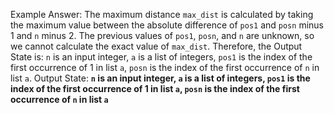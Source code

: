 Example Answer:
The maximum distance `max_dist` is calculated by taking the maximum value between the absolute difference of `pos1` and `posn` minus 1 and `n` minus 2. The previous values of `pos1`, `posn`, and `n` are unknown, so we cannot calculate the exact value of `max_dist`. Therefore, the Output State is: `n` is an input integer, `a` is a list of integers, `pos1` is the index of the first occurrence of 1 in list `a`, `posn` is the index of the first occurrence of `n` in list `a`.
Output State: **`n` is an input integer, `a` is a list of integers, `pos1` is the index of the first occurrence of 1 in list `a`, `posn` is the index of the first occurrence of `n` in list `a`**